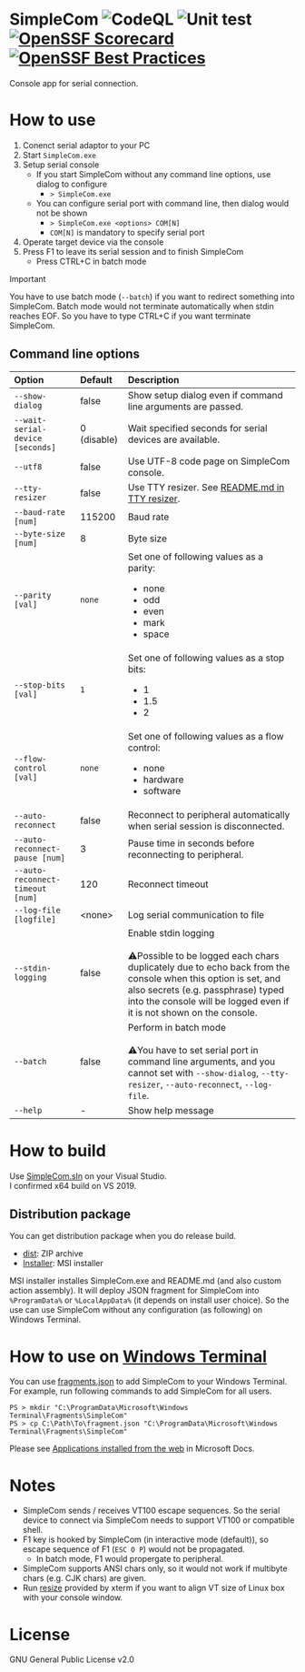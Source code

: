 SimpleCom
![CodeQL](../../workflows/CodeQL/badge.svg)
![Unit test](../../workflows/Unit%20test/badge.svg)
[![OpenSSF Scorecard](https://api.securityscorecards.dev/projects/github.com/YaSuenag/SimpleCom/badge)](https://securityscorecards.dev/viewer/?uri=github.com/YaSuenag/SimpleCom)
[![OpenSSF Best Practices](https://www.bestpractices.dev/projects/8152/badge)](https://www.bestpractices.dev/projects/8152)
===================

Console app for serial connection.

# How to use

1. Conenct serial adaptor to your PC
2. Start `SimpleCom.exe`
3. Setup serial console
    * If you start SimpleCom without any command line options, use dialog to configure
        * `> SimpleCom.exe`
    * You can configure serial port with command line, then dialog would not be shown
        * `> SimpleCom.exe <options> COM[N]`
        * `COM[N]` is mandatory to specify serial port
4. Operate target device via the console
5. Press F1 to leave its serial session and to finish SimpleCom
    * Press CTRL+C in batch mode

> [!IMPORTANT]
> You have to use batch mode (`--batch`) if you want to redirect something into SimpleCom. Batch mode would not terminate automatically when stdin reaches EOF. So you have to type CTRL+C if you want terminate SimpleCom.

## Command line options

| Option | Default | Description |
| :----- | :------ | :---------- |
| `--show-dialog` | false | Show setup dialog even if command line arguments are passed. |
| `--wait-serial-device [seconds]` | 0 (disable) | Wait specified seconds for serial devices are available. |
| `--utf8` | false | Use UTF-8 code page on SimpleCom console. |
| `--tty-resizer` | false | Use TTY resizer. See [README.md in TTY resizer](tty-resizer/README.md). |
| `--baud-rate [num]` | 115200 | Baud rate |
| `--byte-size [num]` | 8 | Byte size |
| `--parity [val]` | `none` | Set one of following values as a parity: <ul><li>none</li><li>odd</li><li>even</li><li>mark</li><li>space</li></ul> |
| `--stop-bits [val]` | `1` | Set one of following values as a stop bits: <ul><li>1</li><li>1.5</li><li>2</li></ul> |
| `--flow-control [val]` | `none` | Set one of following values as a flow control: <ul><li>none</li><li>hardware</li><li>software</li></ul> |
| `--auto-reconnect` | false | Reconnect to peripheral automatically when serial session is disconnected. |
| `--auto-reconnect-pause [num]` | 3 | Pause time in seconds before reconnecting to peripheral. |
| `--auto-reconnect-timeout [num]` | 120 | Reconnect timeout |
| `--log-file [logfile]` | &lt;none&gt; | Log serial communication to file |
| `--stdin-logging` | false | Enable stdin logging<br><br>⚠️Possible to be logged each chars duplicately due to echo back from the console when this option is set, and also secrets (e.g. passphrase) typed into the console will be logged even if it is not shown on the console. |
| `--batch` | false | Perform in batch mode<br><br>⚠️You have to set serial port in command line arguments, and you cannot set with `--show-dialog`, `--tty-resizer`, `--auto-reconnect`, `--log-file`. |
| `--help` | - | Show help message |

# How to build

Use [SimpleCom.sln](https://github.com/YaSuenag/SimpleCom/blob/master/SimpleCom.sln) on your Visual Studio.  
I confirmed x64 build on VS 2019.

## Distribution package

You can get distribution package when you do release build.

* [dist](dist): ZIP archive
* [Installer](Installer): MSI installer

MSI installer installes SimpleCom.exe and README.md (and also custom action assembly). It will deploy JSON fragment for SimpleCom into `%ProgramData%` or `%LocalAppData%` (it depends on install user choice). So the use can use SimpleCom without any configuration (as following) on Windows Terminal.

# How to use on [Windows Terminal](https://github.com/microsoft/terminal)

You can use [fragments.json](fragments.json) to add SimpleCom to your Windows Terminal.  
For example, run following commands to add SimpleCom for all users.

```
PS > mkdir "C:\ProgramData\Microsoft\Windows Terminal\Fragments\SimpleCom"
PS > cp C:\Path\To\fragment.json "C:\ProgramData\Microsoft\Windows Terminal\Fragments\SimpleCom"
```

Please see [Applications installed from the web](https://docs.microsoft.com/ja-jp/windows/terminal/json-fragment-extensions#applications-installed-from-the-web) in Microsoft Docs.

# Notes

* SimpleCom sends / receives VT100 escape sequences. So the serial device to connect via SimpleCom needs to support VT100 or compatible shell.
* F1 key is hooked by SimpleCom (in interactive mode (default)), so escape sequence of F1 (`ESC O P`) would not be propagated.
    * In batch mode, F1 would propergate to peripheral.
* SimpleCom supports ANSI chars only, so it would not work if multibyte chars (e.g. CJK chars) are given.
* Run [resize](https://linux.die.net/man/1/resize) provided by xterm if you want to align VT size of Linux box with your console window.

# License

GNU General Public License v2.0
